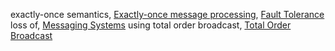 exactly-once semantics, [Exactly-once message processing](ch09.html#idm140605759131680), [Fault Tolerance](ch11.html#idm140605756295456)
loss of, [Messaging Systems](ch11.html#idm140605757300528)
using total order broadcast, [Total Order Broadcast](ch09.html#idm140605759477504)